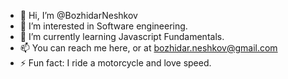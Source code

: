 - 👋 Hi, I’m @BozhidarNeshkov
- 👀 I’m interested in Software engineering.
- 🌱 I’m currently learning Javascript Fundamentals.
- 📫 You can reach me here, or at bozhidar.neshkov@gmail.com
- ⚡ Fun fact: I ride a motorcycle and love speed.

<!---
BozhidarNeshkov/BozhidarNeshkov is a ✨ special ✨ repository because its `README.md` (this file) appears on your GitHub profile.
You can click the Preview link to take a look at your changes.
--->

